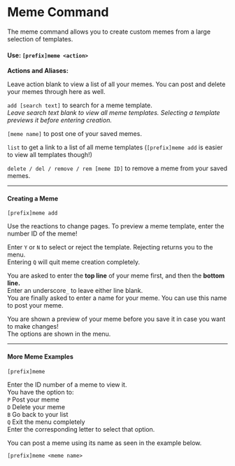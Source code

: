 # Meme Command

The meme command allows you to create custom memes from a large selection of templates.

#### Use: `[prefix]meme <action>`

**Actions and Aliases:**

Leave action blank to view a list of all your memes. You can post and delete your memes through here as well.

`add [search text]` to search for a meme template.  
_Leave search text blank to view all meme templates. Selecting a template previews it before entering creation._

`[meme name]` to post one of your saved memes.

`list` to get a link to a list of all meme templates \(`[prefix]meme add` is easier to view all templates though!\)

`delete / del / remove / rem [meme ID]` to remove a meme from your saved memes.

---

#### Creating a Meme

`[prefix]meme add`

Use the reactions to change pages. To preview a meme template, enter the number ID of the meme!

Enter `Y` or `N` to select or reject the template. Rejecting returns you to the menu.  
Entering `Q` will quit meme creation completely.

You are asked to enter the **top line** of your meme first, and then the **bottom line.**  
Enter an underscore`_` to leave either line blank.  
You are finally asked to enter a name for your meme. You can use this name to post your meme.

You are shown a preview of your meme before you save it in case you want to make changes!  
The options are shown in the menu.

---

#### More Meme Examples

`[prefix]meme`

Enter the ID number of a meme to view it.  
You have the option to:  
`P` Post your meme  
`D` Delete your meme  
`B` Go back to your list  
`Q` Exit the menu completely  
Enter the corresponding letter to select that option.

You can post a meme using its name as seen in the example below.

`[prefix]meme <meme name>`

